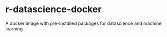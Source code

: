 # r-datascience-docker
A docker image with pre-installed packages for datascience and machine learning
